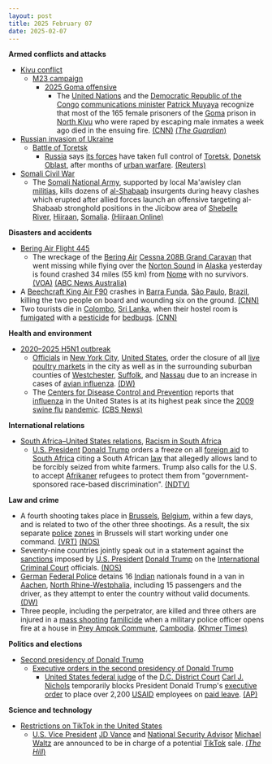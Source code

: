 ```yaml
---
layout: post
title: 2025 February 07
date: 2025-02-07
---
```



**Armed conflicts and attacks**

* [Kivu conflict](https://en.wikipedia.org/wiki/Kivu_conflict "Kivu conflict")
  + [M23 campaign](https://en.wikipedia.org/wiki/M23_campaign_%282022%E2%80%93present%29 "M23 campaign (2022–present)")
    - [2025 Goma offensive](https://en.wikipedia.org/wiki/2025_Goma_offensive "2025 Goma offensive")
      * The [United Nations](https://en.wikipedia.org/wiki/United_Nations "United Nations") and the [Democratic Republic of the Congo](https://en.wikipedia.org/wiki/Democratic_Republic_of_the_Congo "Democratic Republic of the Congo") [communications minister](https://en.wikipedia.org/wiki/Ministry_of_Transport_and_Channels_of_Communication "Ministry of Transport and Channels of Communication") [Patrick Muyaya](https://en.wikipedia.org/wiki/Patrick_Muyaya "Patrick Muyaya") recognize that most of the 165 female prisoners of the [Goma](https://en.wikipedia.org/wiki/Goma "Goma") prison in [North Kivu](https://en.wikipedia.org/wiki/North_Kivu "North Kivu") who were raped by escaping male inmates a week ago died in the ensuing fire. [(CNN)](https://edition.cnn.com/2025/02/06/africa/female-inmates-raped-killed-goma-jailbreak-intl/index.html) [(*The Guardian*)](https://www.theguardian.com/world/2025/feb/05/democratic-republic-congo-goma-women-raped-burned-death-prison-m23-rebels-rwanda)
* [Russian invasion of Ukraine](https://en.wikipedia.org/wiki/Russian_invasion_of_Ukraine "Russian invasion of Ukraine")
  + [Battle of Toretsk](https://en.wikipedia.org/wiki/Battle_of_Toretsk "Battle of Toretsk")
    - [Russia](https://en.wikipedia.org/wiki/Russia "Russia") says [its forces](https://en.wikipedia.org/wiki/Russian_Armed_Forces "Russian Armed Forces") have taken full control of [Toretsk](https://en.wikipedia.org/wiki/Toretsk "Toretsk"), [Donetsk Oblast](https://en.wikipedia.org/wiki/Donetsk_Oblast "Donetsk Oblast"), after months of [urban warfare](https://en.wikipedia.org/wiki/Urban_warfare "Urban warfare"). [(Reuters)](https://www.reuters.com/world/europe/russia-says-it-has-taken-control-city-toretsk-eastern-ukraine-2025-02-07/)
* [Somali Civil War](https://en.wikipedia.org/wiki/Somali_Civil_War_%282009%E2%80%93present%29 "Somali Civil War (2009–present)")
  + The [Somali National Army](https://en.wikipedia.org/wiki/Somali_National_Army "Somali National Army"), supported by local Ma'awisley clan [militias](https://en.wikipedia.org/wiki/Militia "Militia"), kills dozens of [al-Shabaab](https://en.wikipedia.org/wiki/Al-Shabaab_%28militant_group%29 "Al-Shabaab (militant group)") insurgents during heavy clashes which erupted after allied forces launch an offensive targeting al-Shabaab stronghold positions in the Jicibow area of [Shebelle River](https://en.wikipedia.org/wiki/Shebelle_River "Shebelle River"), [Hiiraan](https://en.wikipedia.org/wiki/Hiran%2C_Somalia "Hiran, Somalia"), [Somalia](https://en.wikipedia.org/wiki/Somalia "Somalia"). [(Hiiraan Online)](https://www.hiiraan.com/news4/2025/Feb/200155/several_al_shabaab_militants_killed_in_fighting_in_hiiraan_region.aspx)

**Disasters and accidents**

* [Bering Air Flight 445](https://en.wikipedia.org/wiki/Bering_Air_Flight_445 "Bering Air Flight 445")
  + The wreckage of the [Bering Air](https://en.wikipedia.org/wiki/Bering_Air "Bering Air") [Cessna 208B Grand Caravan](https://en.wikipedia.org/wiki/Cessna_208B_Grand_Caravan "Cessna 208B Grand Caravan") that went missing while flying over the [Norton Sound](https://en.wikipedia.org/wiki/Norton_Sound "Norton Sound") in [Alaska](https://en.wikipedia.org/wiki/Alaska "Alaska") yesterday is found crashed 34 miles (55 km) from [Nome](https://en.wikipedia.org/wiki/Nome%2C_Alaska "Nome, Alaska") with no survivors. [(VOA)](https://www.voanews.com/a/wreckage-of-missing-alaska-plane-found-no-survivors/7967549.html) [(ABC News Australia)](https://www.abc.net.au/news/2025-02-08/alaska-plane-missing-found/104913406)
* A [Beechcraft King Air F90](https://en.wikipedia.org/wiki/Beechcraft_King_Air "Beechcraft King Air") crashes in [Barra Funda](https://en.wikipedia.org/wiki/Barra_Funda_%28district_of_S%C3%A3o_Paulo%29 "Barra Funda (district of São Paulo)"), [São Paulo](https://en.wikipedia.org/wiki/S%C3%A3o_Paulo "São Paulo"), [Brazil](https://en.wikipedia.org/wiki/Brazil "Brazil"), killing the two people on board and wounding six on the ground. [(CNN)](https://www.cnn.com/2025/02/07/americas/brazil-sao-paulo-plane-crash-intl/index.html)
* Two tourists die in [Colombo](https://en.wikipedia.org/wiki/Colombo "Colombo"), [Sri Lanka](https://en.wikipedia.org/wiki/Sri_Lanka "Sri Lanka"), when their hostel room is [fumigated](https://en.wikipedia.org/wiki/Fumigation "Fumigation") with a [pesticide](https://en.wikipedia.org/wiki/Pesticide "Pesticide") for [bedbugs](https://en.wikipedia.org/wiki/Bedbug "Bedbug"). [(CNN)](https://edition.cnn.com/2025/02/07/asia/tourists-sri-lanka-bedbugs-deaths-scli-intl/index.html)

**Health and environment**

* [2020–2025 H5N1 outbreak](https://en.wikipedia.org/wiki/2020%E2%80%932025_H5N1_outbreak "2020–2025 H5N1 outbreak")
  + [Officials](https://en.wikipedia.org/wiki/Government_of_New_York_City "Government of New York City") in [New York City](https://en.wikipedia.org/wiki/New_York_City "New York City"), [United States](https://en.wikipedia.org/wiki/United_States "United States"), order the closure of all [live](https://en.wikipedia.org/wiki/Wet_market "Wet market") [poultry markets](https://en.wikipedia.org/wiki/Poultry_farming "Poultry farming") in the city as well as in the surrounding suburban counties of [Westchester](https://en.wikipedia.org/wiki/Westchester_County%2C_New_York "Westchester County, New York"), [Suffolk](https://en.wikipedia.org/wiki/Suffolk_County%2C_New_York "Suffolk County, New York"), and [Nassau](https://en.wikipedia.org/wiki/Nassau_County%2C_New_York "Nassau County, New York") due to an increase in cases of [avian influenza](https://en.wikipedia.org/wiki/H5N1 "H5N1"). [(DW)](https://www.dw.com/en/new-york-city-shuts-live-poultry-markets-over-bird-flu-cases/a-71330201)
  + The [Centers for Disease Control and Prevention](https://en.wikipedia.org/wiki/Centers_for_Disease_Control_and_Prevention "Centers for Disease Control and Prevention") reports that [influenza](https://en.wikipedia.org/wiki/Influenza "Influenza") in the United States is at its highest peak since the [2009 swine flu](https://en.wikipedia.org/wiki/2009_swine_flu_pandemic "2009 swine flu pandemic") [pandemic](https://en.wikipedia.org/wiki/Pandemic "Pandemic"). [(CBS News)](https://www.cbsnews.com/amp/news/flu-levels-highest-since-2009-pandemic-cdc-reports/)

**International relations**

* [South Africa–United States relations](https://en.wikipedia.org/wiki/South_Africa%E2%80%93United_States_relations "South Africa–United States relations"), [Racism in South Africa](https://en.wikipedia.org/wiki/Racism_in_South_Africa "Racism in South Africa")
  + [U.S. President](https://en.wikipedia.org/wiki/President_of_the_United_States "President of the United States") [Donald Trump](https://en.wikipedia.org/wiki/Donald_Trump "Donald Trump") orders a freeze on all [foreign aid](https://en.wikipedia.org/wiki/Aid "Aid") to [South Africa](https://en.wikipedia.org/wiki/South_Africa "South Africa") citing a South African [law](https://en.wikipedia.org/wiki/Land_reform_in_South_Africa "Land reform in South Africa") that allegedly allows land to be forcibly seized from white farmers. Trump also calls for the U.S. to accept [Afrikaner](https://en.wikipedia.org/wiki/Afrikaners "Afrikaners") refugees to protect them from "government-sponsored race-based discrimination". [(NDTV)](https://www.ndtv.com/world-news/donald-trump-freezes-aid-to-south-africa-citing-law-to-seize-land-7660730)

**Law and crime**

* A fourth shooting takes place in [Brussels](https://en.wikipedia.org/wiki/Brussels "Brussels"), [Belgium](https://en.wikipedia.org/wiki/Belgium "Belgium"), within a few days, and is related to two of the other three shootings. As a result, the six separate [police](https://en.wikipedia.org/wiki/Law_enforcement_in_Belgium "Law enforcement in Belgium") [zones](https://en.wikipedia.org/wiki/Police_precinct "Police precinct") in Brussels will start working under one command. [(VRT)](https://www.vrt.be/vrtnws/nl/2025/02/07/3-schietpartijen-in-anderlecht-zijn-gelinkt-aan-afrekeningen-in/) [(NOS)](https://nos.nl/artikel/2554850-opnieuw-schietpartij-in-brusselse-gemeente-anderlecht-een-dode)
* Seventy-nine countries jointly speak out in a statement against the [sanctions](https://en.wikipedia.org/wiki/United_States_government_sanctions "United States government sanctions") imposed by [U.S. President](https://en.wikipedia.org/wiki/President_of_the_United_States "President of the United States") [Donald Trump](https://en.wikipedia.org/wiki/Donald_Trump "Donald Trump") on the [International Criminal Court](https://en.wikipedia.org/wiki/International_Criminal_Court "International Criminal Court") officials. [(NOS)](https://nos.nl/artikel/2554918-79-landen-veroordelen-amerikaanse-sancties-tegen-internationaal-strafhof)
* [German](https://en.wikipedia.org/wiki/Germany "Germany") [Federal Police](https://en.wikipedia.org/wiki/Federal_Police_%28Germany%29 "Federal Police (Germany)") detains 16 [Indian](https://en.wikipedia.org/wiki/India "India") nationals found in a van in [Aachen](https://en.wikipedia.org/wiki/Aachen "Aachen"), [North Rhine-Westphalia](https://en.wikipedia.org/wiki/North_Rhine-Westphalia "North Rhine-Westphalia"), including 15 passengers and the driver, as they attempt to enter the country without valid documents. [(DW)](https://www.dw.com/en/germany-16-indians-stopped-in-migrant-smuggling-attempt/a-71536771)
* Three people, including the perpetrator, are killed and three others are injured in a [mass shooting](https://en.wikipedia.org/wiki/Mass_shooting "Mass shooting") [familicide](https://en.wikipedia.org/wiki/Familicide "Familicide") when a military police officer opens fire at a house in [Prey Ampok Commune](https://en.wikipedia.org/wiki/Prey_Ampok_Commune "Prey Ampok Commune"), [Cambodia](https://en.wikipedia.org/wiki/Cambodia "Cambodia"). [(Khmer Times)](https://www.khmertimeskh.com/501636310/military-police-officer-shoots-2-dead-injures-3-before-killing-himself/)

**Politics and elections**

* [Second presidency of Donald Trump](https://en.wikipedia.org/wiki/Second_presidency_of_Donald_Trump "Second presidency of Donald Trump")
  + [Executive orders in the second presidency of Donald Trump](https://en.wikipedia.org/wiki/List_of_executive_orders_in_the_second_presidency_of_Donald_Trump "List of executive orders in the second presidency of Donald Trump")
    - [United States federal judge](https://en.wikipedia.org/wiki/United_States_federal_judge "United States federal judge") of the [D.C. District Court](https://en.wikipedia.org/wiki/United_States_District_Court_for_the_District_of_Columbia "United States District Court for the District of Columbia") [Carl J. Nichols](https://en.wikipedia.org/wiki/Carl_J._Nichols "Carl J. Nichols") temporarily blocks President Donald Trump's [executive order](https://en.wikipedia.org/wiki/Executive_order "Executive order") to place over 2,200 [USAID](https://en.wikipedia.org/wiki/USAID "USAID") employees on [paid leave](https://en.wikipedia.org/wiki/Paid_leave "Paid leave"). [(AP)](https://apnews.com/article/usaid-foreign-aid-trump-rubio-48f8460804d33bdaa18d7765c4b24f9e)

**Science and technology**

* [Restrictions on TikTok in the United States](https://en.wikipedia.org/wiki/Restrictions_on_TikTok_in_the_United_States "Restrictions on TikTok in the United States")
  + [U.S. Vice President](https://en.wikipedia.org/wiki/Vice_President_of_the_United_States "Vice President of the United States") [JD Vance](https://en.wikipedia.org/wiki/JD_Vance "JD Vance") and [National Security Advisor](https://en.wikipedia.org/wiki/National_Security_Advisor "National Security Advisor") [Michael Waltz](https://en.wikipedia.org/wiki/Michael_Waltz "Michael Waltz") are announced to be in charge of a potential [TikTok](https://en.wikipedia.org/wiki/TikTok "TikTok") sale. [(*The Hill*)](https://thehill.com/homenews/administration/5132358-jd-vance-mike-waltz-tiktok-deal/)
